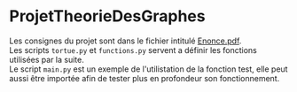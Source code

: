 # ProjetTheorieDesGraphes
Les consignes du projet sont dans le fichier intitulé [Enonce.pdf](./Enonce.pdf). \
Les scripts `tortue.py` et `functions.py` servent a définir les fonctions utilisées par la suite. \
Le script `main.py` est un exemple de l'utilistation de la fonction test,
elle peut aussi être importée afin de tester plus en profondeur son fonctionnement.
